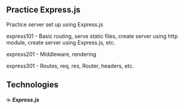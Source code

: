 ## Practice Express.js

Practice server set up using Express.js

express101 - Basic routing, serve static files, create server using http module, create server using Express.js, etc.

express201 - Middleware, rendering

express301 - Routes, req, res, Router, headers, etc.

## Technologies

:coffee: **_Express.js_**

